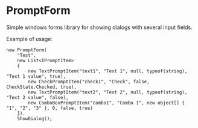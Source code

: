 # PromptForm
Simple windows forms library for showing dialogs with several input fields.

Example of usage:

```
new PromptForm(
    "Test",
    new List<IPromptItem>
    {
        new TextPromptItem("text1", "Text 1", null, typeof(string), "Text 1 value", true),
        new CheckPromptItem("check1", "Check", false, CheckState.Checked, true),
        new TextPromptItem("text2", "Text 2", null, typeof(string), "Text 2 value", false),
        new ComboBoxPromptItem("combo1", "Combo 1", new object[] { "1", "2", "3" }, 0, false, true)
    }).
    ShowDialog();
```
